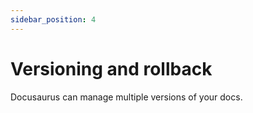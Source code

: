 ```yaml
---
sidebar_position: 4
---
```


# Versioning and rollback

Docusaurus can manage multiple versions of your docs.